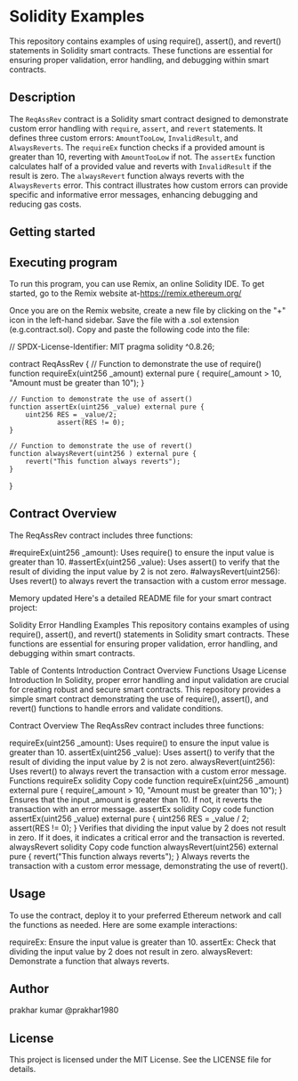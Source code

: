 
# Solidity Examples

This repository contains examples of using require(), assert(), and revert() statements in Solidity smart contracts. These functions are essential for ensuring proper validation, error handling, and debugging within smart contracts.

## Description

The `ReqAssRev` contract is a Solidity smart contract designed to demonstrate custom error handling with `require`, `assert`, and `revert` statements. It defines three custom errors: `AmountTooLow`, `InvalidResult`, and `AlwaysReverts`. The `requireEx` function checks if a provided amount is greater than 10, reverting with `AmountTooLow` if not. The `assertEx` function calculates half of a provided value and reverts with `InvalidResult` if the result is zero. The `alwaysRevert` function always reverts with the `AlwaysReverts` error. This contract illustrates how custom errors can provide specific and informative error messages, enhancing debugging and reducing gas costs.

## Getting started
## Executing program

To run this program, you can use Remix, an online Solidity IDE. To get started, go to the Remix website at-https://remix.ethereum.org/

Once you are on the Remix website, create a new file by clicking on the "+" icon in the left-hand sidebar. Save the file with a .sol extension (e.g.contract.sol). Copy and paste the following code into the file:

// SPDX-License-Identifier: MIT
pragma solidity ^0.8.26;

contract ReqAssRev {
    // Function to demonstrate the use of require()
    function requireEx(uint256 _amount) external pure {
        require(_amount > 10, "Amount must be greater than 10");
    }

    // Function to demonstrate the use of assert()
    function assertEx(uint256 _value) external pure {
        uint256 RES = _value/2;
                assert(RES != 0);
    }

    // Function to demonstrate the use of revert()
    function alwaysRevert(uint256 ) external pure {
        revert("This function always reverts");
    }
}

## Contract Overview
The ReqAssRev contract includes three functions:

#requireEx(uint256 _amount): Uses require() to ensure the input value is greater than 10.
#assertEx(uint256 _value): Uses assert() to verify that the result of dividing the input value by 2 is not zero.
#alwaysRevert(uint256): Uses revert() to always revert the transaction with a custom error message.


Memory updated
Here's a detailed README file for your smart contract project:

Solidity Error Handling Examples
This repository contains examples of using require(), assert(), and revert() statements in Solidity smart contracts. These functions are essential for ensuring proper validation, error handling, and debugging within smart contracts.

Table of Contents
Introduction
Contract Overview
Functions
Usage
License
Introduction
In Solidity, proper error handling and input validation are crucial for creating robust and secure smart contracts. This repository provides a simple smart contract demonstrating the use of require(), assert(), and revert() functions to handle errors and validate conditions.

Contract Overview
The ReqAssRev contract includes three functions:

requireEx(uint256 _amount): Uses require() to ensure the input value is greater than 10.
assertEx(uint256 _value): Uses assert() to verify that the result of dividing the input value by 2 is not zero.
alwaysRevert(uint256): Uses revert() to always revert the transaction with a custom error message.
Functions
requireEx
solidity
Copy code
function requireEx(uint256 _amount) external pure {
    require(_amount > 10, "Amount must be greater than 10");
}
Ensures that the input _amount is greater than 10. If not, it reverts the transaction with an error message.
assertEx
solidity
Copy code
function assertEx(uint256 _value) external pure {
    uint256 RES = _value / 2;
    assert(RES != 0);
}
Verifies that dividing the input value by 2 does not result in zero. If it does, it indicates a critical error and the transaction is reverted.
alwaysRevert
solidity
Copy code
function alwaysRevert(uint256) external pure {
    revert("This function always reverts");
}
Always reverts the transaction with a custom error message, demonstrating the use of revert().
## Usage
To use the contract, deploy it to your preferred Ethereum network and call the functions as needed. Here are some example interactions:

requireEx: Ensure the input value is greater than 10.
assertEx: Check that dividing the input value by 2 does not result in zero.
alwaysRevert: Demonstrate a function that always reverts.

## Author
prakhar kumar
@prakhar1980

## License
This project is licensed under the MIT License. See the LICENSE file for details.

